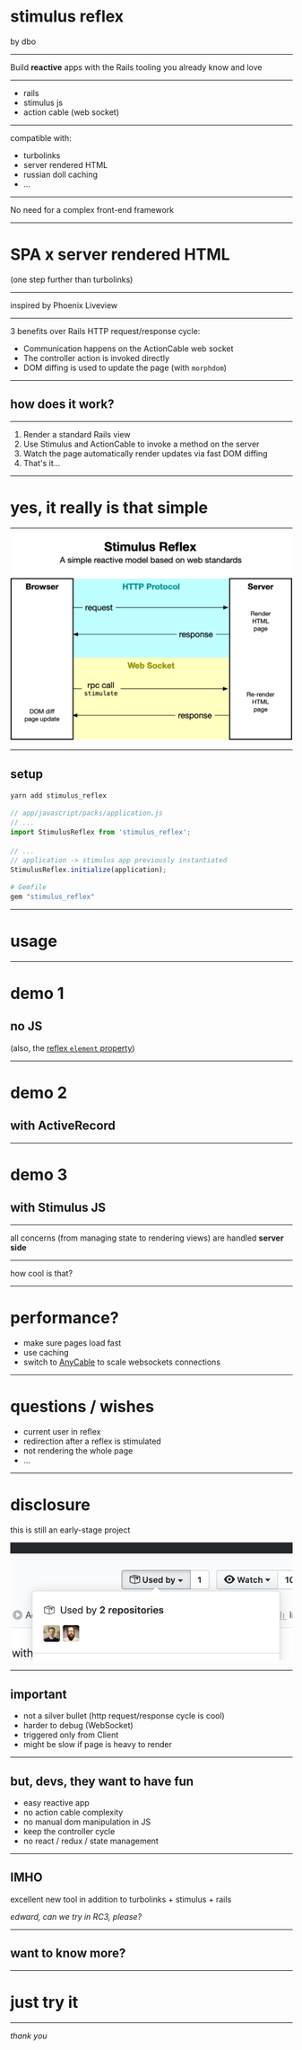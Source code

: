 # stimulus reflex


by dbo

---

Build **reactive** apps with the Rails tooling you already know and love


---

- rails
- stimulus js
- action cable (web socket)

---


compatible with:
- turbolinks
- server rendered HTML
- russian doll caching
- ...

---


No need for a complex front-end framework


---


# SPA x server rendered HTML

(one step further than turbolinks)


---


inspired by Phoenix Liveview


---


3 benefits over Rails HTTP request/response cycle:
- Communication happens on the ActionCable web socket
- The controller action is invoked directly
- DOM diffing is used to update the page (with `morphdom`)


---

## how does it work?

---



1. Render a standard Rails view
2. Use Stimulus and ActionCable to invoke a method on the server
3. Watch the page automatically render updates via fast DOM diffing
4. That's it...


---


# yes, it really is that simple


---


![Stimulus Reflex schema](https://raw.githubusercontent.com/hopsoft/stimulus_reflex/master/docs/diagram.png)


---

## setup

```bash
yarn add stimulus_reflex
```

```js
// app/javascript/packs/application.js
// ...
import StimulusReflex from 'stimulus_reflex';

// ...
// application -> stimulus app previously instantiated
StimulusReflex.initialize(application);
```

```ruby
# Gemfile
gem "stimulus_reflex"
```

---

# usage

---

# demo 1

## no JS

(also, the [reflex `element` property](https://github.com/hopsoft/stimulus_reflex#the-reflex-element-property))


---


# demo 2

## with ActiveRecord


---

# demo 3

## with Stimulus JS


---

all concerns (from managing state to rendering views) are handled **server side**

---

how cool is that? 

---

# performance?
- make sure pages load fast
- use caching
- switch to [AnyCable](https://anycable.io) to scale websockets connections


---

# questions / wishes

- current user in reflex
- redirection after a reflex is stimulated
- not rendering the whole page
- ...

---


# disclosure

this is still an early-stage project 


![only used by 2 repos](https://raw.githubusercontent.com/db0sch/demo_stimulus_reflex_like/master/repo_used_screenshot.png)


---

## important
- not a silver bullet (http request/response cycle is cool)
- harder to debug (WebSocket)
- triggered only from Client
- might be slow if page is heavy to render


---



## but, devs, they want to have fun 

- easy reactive app
- no action cable complexity
- no manual dom manipulation in JS
- keep the controller cycle
- no react / redux / state management


---

## IMHO

excellent new tool in addition to turbolinks + stimulus + rails

*edward, can we try in RC3, please?*

---


## want to know more?


---


# just try it


---


*thank you*